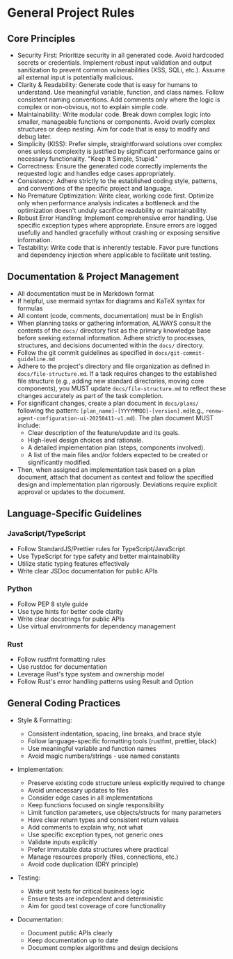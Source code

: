# General Project Rules

## Core Principles
- Security First: Prioritize security in all generated code. Avoid hardcoded secrets or credentials. Implement robust input validation and output sanitization to prevent common vulnerabilities (XSS, SQLi, etc.). Assume all external input is potentially malicious.
- Clarity & Readability: Generate code that is easy for humans to understand. Use meaningful variable, function, and class names. Follow consistent naming conventions. Add comments only where the logic is complex or non-obvious, not to explain simple code.
- Maintainability: Write modular code. Break down complex logic into smaller, manageable functions or components. Avoid overly complex structures or deep nesting. Aim for code that is easy to modify and debug later.
- Simplicity (KISS): Prefer simple, straightforward solutions over complex ones unless complexity is justified by significant performance gains or necessary functionality. "Keep It Simple, Stupid."
- Correctness: Ensure the generated code correctly implements the requested logic and handles edge cases appropriately.
- Consistency: Adhere strictly to the established coding style, patterns, and conventions of the specific project and language.
- No Premature Optimization: Write clear, working code first. Optimize only when performance analysis indicates a bottleneck and the optimization doesn't unduly sacrifice readability or maintainability.
- Robust Error Handling: Implement comprehensive error handling. Use specific exception types where appropriate. Ensure errors are logged usefully and handled gracefully without crashing or exposing sensitive information.
- Testability: Write code that is inherently testable. Favor pure functions and dependency injection where applicable to facilitate unit testing.

## Documentation & Project Management
- All documentation must be in Markdown format
- If helpful, use mermaid syntax for diagrams and KaTeX syntax for formulas
- All content (code, comments, documentation) must be in English
- When planning tasks or gathering information, ALWAYS consult the contents of the `docs/` directory first as the primary knowledge base before seeking external information. Adhere strictly to processes, structures, and decisions documented within the `docs/` directory.
- Follow the git commit guidelines as specified in `docs/git-commit-guideline.md`
- Adhere to the project's directory and file organization as defined in `docs/file-structure.md`. If a task requires changes to the established file structure (e.g., adding new standard directories, moving core components), you MUST update `docs/file-structure.md` to reflect these changes accurately as part of the task completion.
- For significant changes, create a plan document in `docs/plans/` following the pattern: `[plan_name]-[YYYYMMDD]-[version].md`(e.g., `renew-agent-configuration-ui-20250411-v1.md`). The plan document MUST include:
  - Clear description of the feature/update and its goals.
  - High-level design choices and rationale.
  - A detailed implementation plan (steps, components involved).
  - A list of the main files and/or folders expected to be created or significantly modified.
- Then, when assigned an implementation task based on a plan document, attach that document as context and follow the specified design and implementation plan rigorously. Deviations require explicit approval or updates to the document.

## Language-Specific Guidelines

### JavaScript/TypeScript
- Follow StandardJS/Prettier rules for TypeScript/JavaScript
- Use TypeScript for type safety and better maintainability
- Utilize static typing features effectively
- Write clear JSDoc documentation for public APIs

### Python
- Follow PEP 8 style guide
- Use type hints for better code clarity
- Write clear docstrings for public APIs
- Use virtual environments for dependency management

### Rust
- Follow rustfmt formatting rules
- Use rustdoc for documentation
- Leverage Rust's type system and ownership model
- Follow Rust's error handling patterns using Result and Option

## General Coding Practices
- Style & Formatting:
  - Consistent indentation, spacing, line breaks, and brace style
  - Follow language-specific formatting tools (rustfmt, prettier, black)
  - Use meaningful variable and function names
  - Avoid magic numbers/strings - use named constants

- Implementation:
  - Preserve existing code structure unless explicitly required to change
  - Avoid unnecessary updates to files
  - Consider edge cases in all implementations
  - Keep functions focused on single responsibility
  - Limit function parameters, use objects/structs for many parameters
  - Have clear return types and consistent return values
  - Add comments to explain why, not what
  - Use specific exception types, not generic ones
  - Validate inputs explicitly
  - Prefer immutable data structures where practical
  - Manage resources properly (files, connections, etc.)
  - Avoid code duplication (DRY principle)

- Testing:
  - Write unit tests for critical business logic
  - Ensure tests are independent and deterministic
  - Aim for good test coverage of core functionality

- Documentation:
  - Document public APIs clearly
  - Keep documentation up to date
  - Document complex algorithms and design decisions
